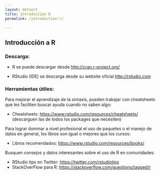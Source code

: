 ```yaml
---
layout: default
title: Introduction R
permalink: /introduction-r/

---
```


## Introducción a R


### Descarga:

- R se puede descargar desde http://cran.r-project.org/

- RStudio (IDE) se descarga desde su website oficial http://rstudio.com



### Herramientas útiles:

Para mejorar el aprendizaje de la sintaxis, pueden trabajar con cheatsheets que les faciliten buscar ayuda cuando no saben algo:

- Cheatsheets: https://www.rstudio.com/resources/cheatsheets/ (descarguen las de todos los packages que necesiten)

Para lograr dominar a nivel profesional el uso de paquetes o el manejo de datos en general, los libros son igual o mejores que los cursos:

- Libros recomendados: https://www.rstudio.com/resources/books/ 

Busquen consejos y datos interesantes sobre el uso de R en comunidades:
- RStudio tips en Twitter: https://twitter.com/rstudiotips
- StackOverFlow para R: https://stackoverflow.com/questions/tagged/r


